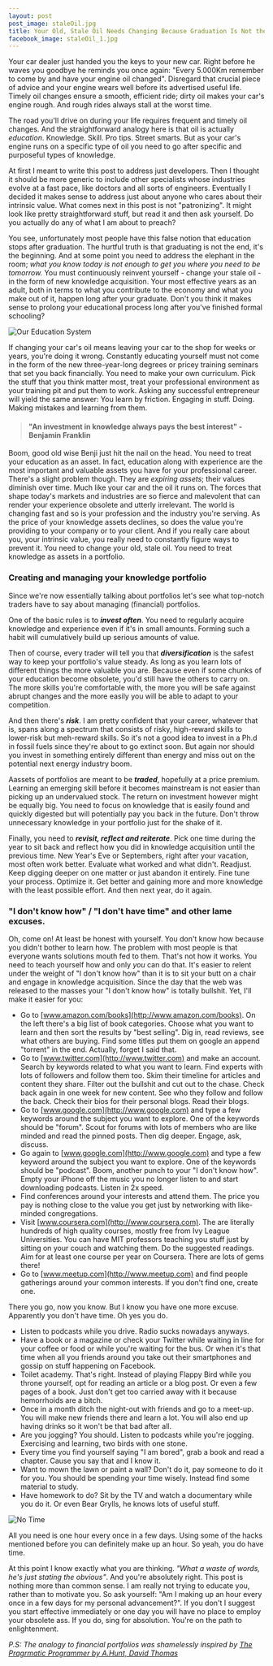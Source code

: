 ```yaml
---
layout: post
post_image: staleOil.jpg
title: Your Old, Stale Oil Needs Changing Because Graduation Is Not the End but the Beginning
facebook_image: staleOil_1.jpg
---
```

Your car dealer just handed you the keys to your new car. Right before he waves you goodbye he reminds you once again: "Every 5.000Km remember to come by and have your engine oil changed". Disregard that crucial piece of advice and your engine wears well before its advertised useful life. Timely oil changes ensure a smooth, efficient ride; dirty oil makes your car's engine rough. And rough rides always stall at the worst time.

The road you'll drive on during your life requires frequent and timely oil changes. And the straightforward analogy here is that oil is actually *education*. Knowledge. Skill. Pro tips. Street smarts. But as your car's engine runs on a specific type of oil you need to go after specific and purposeful types of knowledge.

At first I meant to write this post to address just developers. Then I thought it should be more generic to include other specialists whose industries evolve at a fast pace, like doctors and all sorts of engineers. Eventually I decided it makes sense to address just about anyone who cares about their intrinsic value. What comes next in this post is not "patronizing". It might look like pretty straightforward stuff, but read it and then ask yourself. Do you actually do any of what I am about to preach?

You see, unfortunately most people have this false notion that education stops after graduation. The hurtful truth is that graduating is not the end, it's the beginning. And at some point you need to address the elephant in the room; *what you know today is not enough to get you where you need to be tomorrow.* You must continuously reinvent yourself - change your stale oil - in the form of new knowledge acquisition. Your most effective years as an adult, both in terms to what you contribute to the economy and what you make out of it, happen long after your graduate. Don't you think it makes sense to prolong your educational process long after you've finished formal schooling?  

![Our Education System](/images/posts/staleOil_1.jpg)

If changing your car's oil means leaving your car to the shop for weeks or years, you're doing it wrong. Constantly educating yourself must not come in the form of the new three-year-long degrees or pricey training seminars that set you back financially. You need to make your own curriculum. Pick the stuff that you think matter most, treat your professional environment as your training pit and put them to work. Asking any successful entrepreneur will yield the same answer: You learn by friction. Engaging in stuff. Doing. Making mistakes and learning from them.


> #### "An investment in knowledge always pays the best interest" - Benjamin Franklin

Boom, good old wise Benji just hit the nail on the head. You need to treat your education as an asset. In fact, education along with experience are the most important and valuable assets you have for your professional career. There's a slight problem though. They are *expiring assets*; their values diminish over time. Much like your car and the oil it runs on. The forces that shape today's markets and industries are so fierce and malevolent that can render your experience obsolete and
utterly irrelevant. The world is changing fast and so is your profession and the industry you're serving. As the price of your knowledge assets declines, so does the value you're providing to your company or to your client. And if you really care about you, your intrinsic value, you really need to constantly figure ways to prevent it. You need to change your old, stale oil. You need to treat knowledge as assets in a portfolio.

### Creating and managing your knowledge portfolio

Since we're now essentially talking about portfolios let's see what top-notch traders have to say about managing (financial) portfolios.

One of the basic rules is to ***invest often***. You need to regularly acquire knowledge and experience even if it's in small amounts. Forming such a habit will cumulatively build up serious amounts of value.

Then of course, every trader will tell you that ***diversification*** is the safest way to keep your portfolio's value steady. As long as you learn lots of different things the more valuable you are. Because even if some chunks of your education become obsolete, you'd still have the others to carry on. The more skills you're comfortable with, the more you will be safe against abrupt changes and the more easily you will be able to adapt to your competition.

And then there's ***risk***. I am pretty confident that your career, whatever that is, spans along a spectrum that consists of risky, high-reward skills to lower-risk but meh-reward skills. So it's not a good idea to invest in a Ph.d in fossil fuels since they're about to go extinct soon. But again nor should you invest in something entirely different than energy and miss out on the potential next energy industry boom.

Aassets of portfolios are meant to be ***traded***, hopefully at a price premium. Learning an emerging skill before it becomes mainstream is not easier than picking up an undervalued stock. The return on investment however might be equally big. You need to focus on knowledge that is easily found and quickly digested but will potentially pay you back in the future. Don't throw unnecessary knowledge in your portfolio just for the shake of it.

Finally, you need to ***revisit, reflect and reiterate***. Pick one time during the year to sit back and reflect how you did in knowledge acquisition until the previous time. New Year's Eve or Septembers, right after your vacation, most often work better. Evaluate what worked and what didn't. Readjust. Keep digging deeper on one matter or just abandon it entirely. Fine tune your process. Optimize it. Get better and gaining more and more knowledge with the least possible effort. And then next year, do it again.

### "I don't know how" / "I don't have time" and other lame excuses.
Oh, come on! At least be honest with yourself. You don't know how because you didn't bother to learn how. The problem with most people is that everyone wants solutions mouth fed to them. That's not how it works. You need to teach yourself how and only *you* can do that. It's easier to relent under the weight of "I don't know how" than it is to sit your butt on a chair and engage in knowledge acquisition. Since the day that the web was released to the masses your "I don't know how" is totally bullshit. Yet, I'll make it easier for you:

- Go to [www.amazon.com/books](http://www.amazon.com/books). On the left there's a big list of book categories. Choose what you want to learn and then sort the results by "best selling". Dig in, read reviews, see what others are buying. Find some titles put them on google an append "torrent" in the end. Actually, forget I said that.
- Go to [www.twitter.com](http://www.twitter.com) and make an account. Search by keywords related to what you want to learn. Find experts with lots of followers and follow them too. Skim their timeline for articles and content they share. Filter out the bullshit and cut out to the chase. Check back again in one week for new content. See who they follow and follow the back. Check their bios for their personal blogs. Read their blogs.
- Go to [www.google.com](http://www.google.com) and type a few keywords around the subject you want to explore. One of the keywords should be "forum". Scout for forums with lots of members who are like minded and read the pinned posts. Then dig deeper. Engage, ask, discuss.
- Go again to [www.google.com](http://www.google.com) and type a few keyword around the subject you want to explore. One of the keywords should be "podcast". Boom, another punch to your "I don't know how". Empty your iPhone off the music you no longer listen to and start downloading podcasts. Listen in 2x speed.
- Find conferences around your interests and attend them. The price you pay is nothing close to the value you get just by networking with like-minded congregations.
- Visit [www.coursera.com](http://www.coursera.com). The are literally hundreds of high quality courses, mostly free from Ivy League Universities. You can have MIT professors teaching you stuff just by sitting on your couch and watching them. Do the suggested readings. Aim for at least one course per year on Coursera. There are lots of gems there!
- Go to [www.meetup.com](http://www.meetup.com) and find people gatherings around your common interests. If you don't find one, create one.

There you go, now you know. But I know you have one more excuse. Apparently you don't have time. Oh yes you do.

- Listen to podcasts while you drive. Radio sucks nowadays anyways.
- Have a book or a magazine or check your Twitter while waiting in line for your coffee or food or while you're waiting for the bus. Or when it's that time when all you friends around you take out their smartphones and gossip on stuff happening on Facebook.
- Toilet academy. That's right. Instead of playing Flappy Bird while you throne yourself, opt for reading an article or a blog post. Or even a few pages of a book. Just don't get too carried away with it because hemorrhoids are a bitch.
- Once in a month ditch the night-out with friends and go to a meet-up. You will make new friends there and learn a lot. You will also end up having drinks so it won't be that bad after all.
- Are you jogging? You should. Listen to podcasts while you're jogging. Exercising and learning, two birds with one stone.
- Every time you find yourself saying "I am bored", grab a book and read a chapter. Cause you say that and I know it.
- Want to mown the lawn or paint a wall? Don't do it, pay someone to do it for you. You should be spending your time wisely. Instead find some material to study.
- Have homework to do? Sit by the TV and watch a documentary while you do it. Or even Bear Grylls, he knows lots of useful stuff.

![No Time](/images/posts/staleOil_2.jpeg)

All you need is one hour every once in a few days. Using some of the hacks mentioned before you can definitely make up an hour. So yeah, you do have time.

At this point I know exactly what you are thinking. *"What a waste of words, he's just stating the obvious"*. And you're absolutely right. This post is nothing more than common sense. I am really not trying to educate you, rather than to motivate you. So ask yourself: "Am I making up an hour every once in a few days for my personal advancement?". If you don't I suggest you start effective immediately or one day you will have no place to employ your obsolete ass. If you do, sing for absolution. You're on the path to enlightenment.

*P.S: The analogy to financial portfolios was shamelessly inspired by [The Pragrmatic Programmer by A.Hunt, David Thomas](http://www.amazon.com/The-Pragmatic-Programmer-Journeyman-Master/dp/020161622X)*
